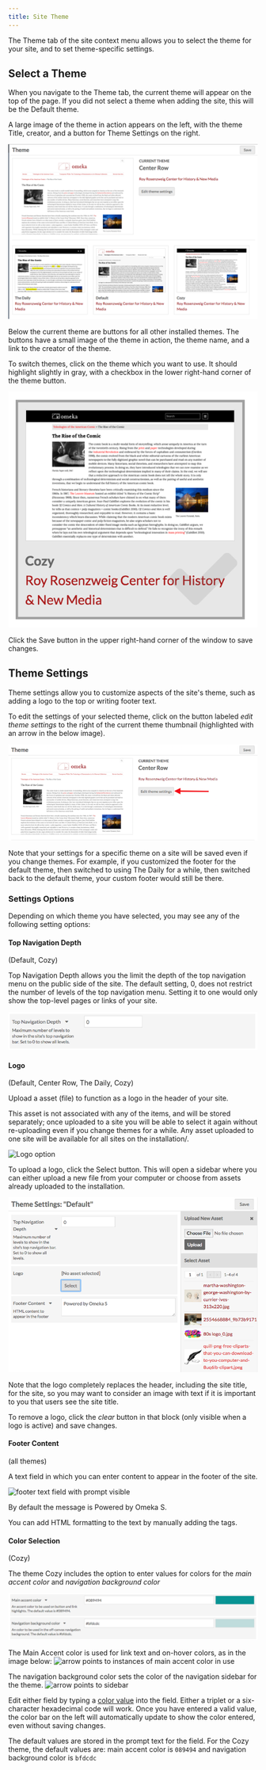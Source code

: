 ```yaml
---
title: Site Theme
---
```

The Theme tab of the site context menu allows you to select the theme for your site, and to set theme-specific settings. 

Select a Theme
---------------------------
When you navigate to the Theme tab, the current theme will appear on the top of the page. If you did not select a theme when adding the site, this will be the Default theme. 

A large image of the theme in action appears on the left, with the theme Title, creator, and a button for Theme Settings on the right.

![Theme tab with Center Row as the current theme](../sites/sitesfiles/sites_themetab.png)

Below the current theme are buttons for all other installed themes. The buttons have a small image of the theme in action, the theme name, and a link to the creator of the theme. 

To switch themes, click on the theme which you want to use. It should highlight slightly in gray, with a checkbox in the lower right-hand corner of the theme button. 

![A selected theme showing the highlight and checkmark](../sites/sitesfiles/sites_themeselect.png)

Click the Save button in the upper right-hand corner of the window to save changes. 

Theme Settings
---------------------------
Theme settings allow you to customize aspects of the site's theme, such as adding a logo to the top or writing footer text. 

To edit the settings of your selected theme, click on the button labeled *edit theme settings* to the right of the current theme thumbnail (highlighted with an arrow in the below image).

![Theme settings button](../sites/sitesfiles/sites_themesettings.png)

Note that your settings for a specific theme on a site will be saved even if you change themes. For example, if you customized the footer for the default theme, then switched to using The Daily for a while, then switched back to the default theme, your custom footer would still be there.

### Settings Options
Depending on which theme you have selected, you may see any of the following setting options:

#### Top Navigation Depth
(Default, Cozy)

Top Navigation Depth allows you the limit the depth of the top navigation menu on the public side of the site.  The default setting, 0, does not restrict the number of levels of the top navigation menu. Setting it to one would only show the top-level pages or links of your site.

![Theme settings with Top Navigation depth at 0](../sites/sitesfiles/sitetheme_depth.png)

#### Logo
(Default, Center Row, The Daily, Cozy)

Upload a asset (file) to function as a logo in the header of your site. 

This asset is not associated with any of the items, and will be stored separately; once uploaded to a site you will be able to select it again without re-uploading even if you change themes for a while. Any asset uploaded to one site will be available for all sites on the installation/.

![Logo option](../sites/sitesfiles/sitetheme_logo.png)

To upload a logo, click the Select button. This will open a sidebar where you can either upload a new file from your computer or choose from assets already uploaded to the installation.

![Logo option with sidebar open](../sites/sitesfiles/sitetheme_logo2.png)

Note that the logo completely replaces the header, including the site title, for the site, so you may want to consider an image with text if it is important to you that users see the site title.


To remove a logo, click the *clear* button in that block (only visible when a logo is active) and save changes.

#### Footer Content
(all themes)

A text field in which you can enter content to appear in the footer of the site.

![footer text field with prompt visible](../sites/sitesfiles/sitetheme_footer.png)

By default the message is Powered by Omeka S. 

You can add HTML formatting to the text by manually adding the tags. 

#### Color Selection
(Cozy)

The theme Cozy includes the option to enter values for colors for the *main accent color* and *navigation background color*

![color option fields](../sites/sitesfiles/sitetheme_color.png)

The Main Accent color is used for link text and on-hover colors, as in the image below: 
![arrow points to instances of main accent color in use](../sites/sitesfiles/sitetheme_mainaccent.png)

The navigation background color sets the color of the navigation sidebar for the theme. 
![arrow points to sidebar](../sites/sitesfiles/sitetheme_navcolor.png)

Edit either field by typing a [color value](https://en.wikipedia.org/wiki/Web_colors) into the field. Either a triplet or a six-character hexadecimal code will work. Once you have entered a valid value, the color bar on the left will automatically update to show the color entered, even without saving changes.

The default values are stored in the prompt text for the field. For the Cozy theme, the default values are: main accent color is `089494` and navigation background color is `bfdcdc`
